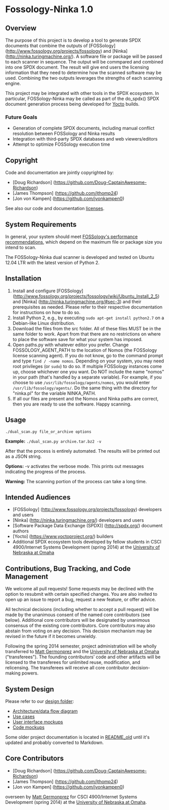 Fossology-Ninka 1.0
===================

Overview
--------

The purpose of this project is to develop a tool to generate SPDX documents that combine the outputs of [FOSSology] (http://www.fossology.org/projects/fossology) and [Ninka] (http://ninka.turingmachine.org/). A software file or package will be passed to each scanner in sequence. The output will be commpared and combined into one SPDX document. The result will give end users the licensing information that they need to determine how the scanned software may be used. Combining the two outputs leverages the strengths of each scanning engine.

This project may be integrated with other tools in the SPDX ecosystem. In particular, FOSSology-Ninka may be called as part of the do_spdx() SPDX document generation process being developed for [Yocto](https://www.yoctoproject.org/) builds.

### Future Goals
* Generation of complete SPDX documents, including manual conflict resolution between FOSSology and Ninka results
* Integration with third-party SPDX databases and web viewers/editors
* Attempt to optimize FOSSology execution time

Copyright
---------
Code and documentation are jointly copyrighted by:
* [Doug Richardson] (https://github.com/Doug-CaptainAwesome-Richardson)
* [James Thompson] (https://github.com/jthomp24)
* [Jon von Kampen] (https://github.com/jvonkampen0)

See also our code and documentation [licenses](https://github.com/TheFinks/Fossology-Ninka/blob/master/LICENSE.md).

System Requirements
-------------------
In general, your system should meet [FOSSology's performance recommendations](http://www.fossology.org/projects/fossology/wiki/SysConfig), which depend on the maximum file or package size you intend to scan.

The FOSSology-Ninka dual scanner is developed and tested on Ubuntu 12.04 LTR with the latest version of Python 2.

Installation
------------
1. Install and configure [FOSSology] (http://www.fossology.org/projects/fossology/wiki/Ubuntu_Install_2_5) and [Ninka] (http://ninka.turingmachine.org/#sec-3) and their prerequisites as needed. Please refer to their respective documentation for instructions on how to do so.
2. Install Python 2, e.g., by executing `sudo apt-get install python2.7` on a Debian-like Linux distribution.
3. Download the files from the src folder. All of these files MUST be in the same folder to work. Apart from that there are no restrictions on where to place the software save for what your system has imposed.
4. Open paths.py with whatever editor you prefer. Change FOSSOLOGY_AGENT_PATH to the location of Nomos (the FOSSology license scanning agent). If you do not know, go to the command prompt and type `find / -name nomos`. Depending on your system, you may need root privileges (or `sudo`) to do so. If multiple FOSSology instances come up, choose whichever one you want. Do NOT include the name "nomos" in your path (that's handled by a separate variable). For example, if you choose to use `/usr/lib/fossology/agents/nomos`, you would enter `/usr/lib/fossology/agents/`. Do the same thing with the directory for "ninka.pl" for the variable NINKA_PATH.
5. If all our files are present and the Nomos and Ninka paths are correct, then you are ready to use the software.  Happy scanning.

Usage
-----
`./dual_scan.py file_or_archive options`

**Example:** `./dual_scan.py archive.tar.bz2 -v`

After that the process is entirely automated.  The results will be printed out as a JSON string.

**Options:**
-v activates the verbose mode.  This prints out messages indicating the progress of the process.

**Warning:** The scanning portion of the process can take a long time.

Intended Audiences
------------------
* [FOSSology] (http://www.fossology.org/projects/fossology) developers and users
* [Ninka] (http://ninka.turingmachine.org/) developers and users
* [Software Package Data Exchange (SPDX)] (http://spdx.org/) document authors
* [Yocto] (https://www.yoctoproject.org/) builders
* Additional SPDX ecosystem tools developed by fellow students in CSCI 4900/Internet Systems Development (spring 2014) at the [University of Nebraska at Omaha](http://www.unomaha.edu)

Contributions, Bug Tracking, and Code Management
------------------------------------------------
We welcome all pull requests! Some requests may be declined with the option to resubmit with certain specified changes. You are also invited to open up an issue to report a bug, request a new feature, or offer advice.

All technical decisions (including whether to accept a pull request) will be made by the unanimous consent of the named core contributors (see below). Additional core contributors will be designated by unanimous consensus of the existing core contributors. Core contributors may also abstain from voting on any decision. This decision mechanism may be revised in the future if it becomes unwieldy.

Following the spring 2014 semester, project administration will be wholly transferred to [Matt Germonprez](http://myweb.unomaha.edu/~mgermonprez/vita.html) and the [University of Nebraska at Omaha](http://www.unomaha.edu) ("transferees"). The founding contributors’ code and other artifacts will be licensed to the transferees for unlimited reuse, modification, and relicensing. The transferees will receive all core contributor decision-making powers.

System Design
-------------
Please refer to our [design folder](https://github.com/TheFinks/Fossology-Ninka/tree/master/design):
* [Architecture/data flow diagram](https://github.com/TheFinks/Fossology-Ninka/blob/master/design/DFD.jpg)
* [Use cases](https://github.com/TheFinks/Fossology-Ninka/blob/master/design/Use%20Cases.docx)
* [User interface mockups](https://github.com/TheFinks/Fossology-Ninka/tree/master/design/ui_mockups)
* [Code mockups](https://github.com/TheFinks/Fossology-Ninka/tree/master/design/code_mockups)

Some older project documentation is located in [README_old](https://github.com/TheFinks/Fossology-Ninka/tree/master/README_old) until it's updated and probably converted to Markdown.

Core Contributors
-----------------
* [Doug Richardson] (https://github.com/Doug-CaptainAwesome-Richardson)
* [James Thompson] (https://github.com/jthomp24)
* [Jon von Kampen] (https://github.com/jvonkampen0)

overseen by [Matt Germonprez](http://myweb.unomaha.edu/~mgermonprez/vita.html) for CSCI 4900/Internet Systems Development (spring 2014) at the [University of Nebraska at Omaha](http://www.unomaha.edu).

